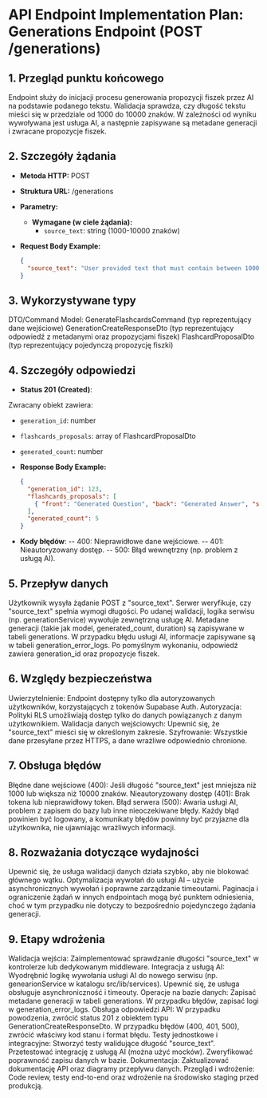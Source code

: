 # API Endpoint Implementation Plan: Generations Endpoint (POST /generations)

## 1. Przegląd punktu końcowego

Endpoint służy do inicjacji procesu generowania propozycji fiszek przez AI na podstawie podanego tekstu. Walidacja sprawdza, czy długość tekstu mieści się w przedziale od 1000 do 10000 znaków. W zależności od wyniku wywoływana jest usługa AI, a następnie zapisywane są metadane generacji i zwracane propozycje fiszek.

## 2. Szczegóły żądania

- **Metoda HTTP:** POST
- **Struktura URL:** /generations
- **Parametry:**
  - **Wymagane (w ciele żądania):**
    - `source_text`: string (1000-10000 znaków)
- **Request Body Example:**

  ```json
  {
    "source_text": "User provided text that must contain between 1000 and 10000 characters..."
  }
  ```

## 3. Wykorzystywane typy

DTO/Command Model:
GenerateFlashcardsCommand (typ reprezentujący dane wejściowe)
GenerationCreateResponseDto (typ reprezentujący odpowiedź z metadanymi oraz propozycjami fiszek)
FlashcardProposalDto (typ reprezentujący pojedynczą propozycję fiszki)

## 4. Szczegóły odpowiedzi

- **Status 201 (Created)**:

Zwracany obiekt zawiera:

- `generation_id`: number
- `flashcards_proposals`: array of FlashcardProposalDto
- `generated_count`: number

- **Response Body Example:**

  ```json
  {
    "generation_id": 123,
    "flashcards_proposals": [
      { "front": "Generated Question", "back": "Generated Answer", "source": "ai-full" }
    ],
    "generated_count": 5
  }
  ```

- **Kody błędów**:
-- 400: Nieprawidłowe dane wejściowe.
-- 401: Nieautoryzowany dostęp.
-- 500: Błąd wewnętrzny (np. problem z usługą AI).

## 5. Przepływ danych

Użytkownik wysyła żądanie POST z "source_text".
Serwer weryfikuje, czy "source_text" spełnia wymogi długości.
Po udanej walidacji, logika serwisu (np. generationService) wywołuje zewnętrzną usługę AI.
Metadane generacji (takie jak model, generated_count, duration) są zapisywane w tabeli generations.
W przypadku błędu usługi AI, informacje zapisywane są w tabeli generation_error_logs.
Po pomyślnym wykonaniu, odpowiedź zawiera generation_id oraz propozycje fiszek.

## 6. Względy bezpieczeństwa

Uwierzytelnienie: Endpoint dostępny tylko dla autoryzowanych użytkowników, korzystających z tokenów Supabase Auth.
Autoryzacja: Polityki RLS umożliwiają dostęp tylko do danych powiązanych z danym użytkownikiem.
Walidacja danych wejściowych: Upewnić się, że "source_text" mieści się w określonym zakresie.
Szyfrowanie: Wszystkie dane przesyłane przez HTTPS, a dane wrażliwe odpowiednio chronione.

## 7. Obsługa błędów

Błędne dane wejściowe (400):
Jeśli długość "source_text" jest mniejsza niż 1000 lub większa niż 10000 znaków.
Nieautoryzowany dostęp (401):
Brak tokena lub nieprawidłowy token.
Błąd serwera (500):
Awaria usługi AI, problem z zapisem do bazy lub inne nieoczekiwane błędy.
Każdy błąd powinien być logowany, a komunikaty błędów powinny być przyjazne dla użytkownika, nie ujawniając wrażliwych informacji.

## 8. Rozważania dotyczące wydajności

Upewnić się, że usługa walidacji danych działa szybko, aby nie blokować głównego wątku.
Optymalizacja wywołań do usługi AI – użycie asynchronicznych wywołań i poprawne zarządzanie timeoutami.
Paginacja i ograniczenie żądań w innych endpointach mogą być punktem odniesienia, choć w tym przypadku nie dotyczy to bezpośrednio pojedynczego żądania generacji.

## 9. Etapy wdrożenia

Walidacja wejścia:
Zaimplementować sprawdzanie długości "source_text" w kontrolerze lub dedykowanym middleware.
Integracja z usługą AI:
Wyodrębnić logikę wywołania usługi AI do nowego serwisu (np. genearionService w katalogu src/lib/services).
Upewnić się, że usługa obsługuje asynchroniczność i timeouty.
Operacje na bazie danych:
Zapisać metadane generacji w tabeli generations.
W przypadku błędów, zapisać logi w generation_error_logs.
Obsługa odpowiedzi API:
W przypadku powodzenia, zwrócić status 201 z obiektem typu GenerationCreateResponseDto.
W przypadku błędów (400, 401, 500), zwrócić właściwy kod stanu i format błędu.
Testy jednostkowe i integracyjne:
Stworzyć testy walidujące długość "source_text".
Przetestować integrację z usługą AI (można użyć mocków).
Zweryfikować poprawność zapisu danych w bazie.
Dokumentacja:
Zaktualizować dokumentację API oraz diagramy przepływu danych.
Przegląd i wdrożenie:
Code review, testy end-to-end oraz wdrożenie na środowisko staging przed produkcją.
